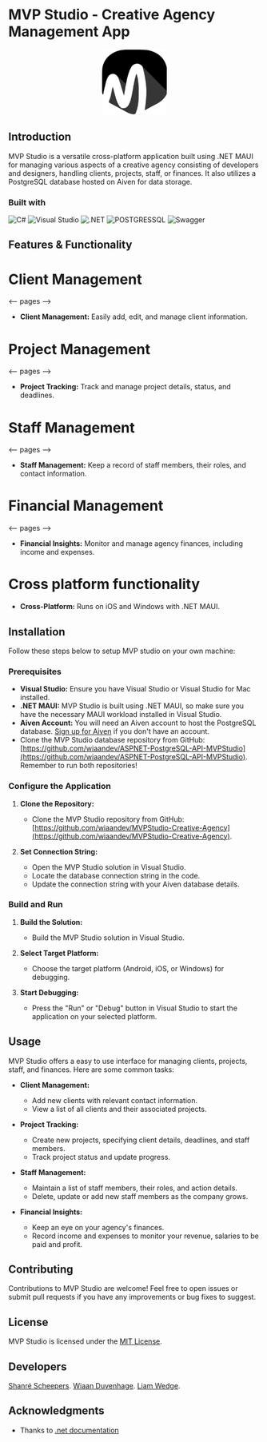 

# MVP Studio - Creative Agency Management App
<p align="center">
<img height="130" width="130" src="https://github.com/wiaandev/MVPStudio-Creative-Agency/blob/main/Resources/Images/mvp_logo.png"></img>
</p>

## Introduction

MVP Studio is a versatile cross-platform application built using .NET MAUI for managing various aspects of a creative agency consisting of developers and designers, handling clients, projects, staff, or finances. It also utilizes a PostgreSQL database hosted on Aiven for data storage.

### Built with 

![C#](https://img.shields.io/badge/C%23-239120?style=for-the-badge&logo=c-sharp&logoColor=white)
![Visual Studio](https://img.shields.io/badge/Visual_Studio-5C2D91?style=for-the-badge&logo=visual%20studio&logoColor=white)
![.NET](https://img.shields.io/badge/.NET-512BD4?style=for-the-badge&logo=dotnet&logoColor=white)
![POSTGRESSQL](https://img.shields.io/badge/PostgreSQL-316192?style=for-the-badge&logo=postgresql&logoColor=white)
![Swagger](https://img.shields.io/badge/Swagger-85EA2D?style=for-the-badge&logo=Swagger&logoColor=white)

## Features & Functionality 

# Client Management 

<-- pages --> 
- **Client Management:** Easily add, edit, and manage client information.
# Project Management 

<-- pages --> 
- **Project Tracking:** Track and manage project details, status, and deadlines.

# Staff Management 

<-- pages --> 
- **Staff Management:** Keep a record of staff members, their roles, and contact information.

# Financial Management

<-- pages --> 
- **Financial Insights:** Monitor and manage agency finances, including income and expenses.


# Cross platform functionality

- **Cross-Platform:** Runs on iOS and Windows with .NET MAUI.

## Installation

Follow these steps below to setup MVP studio on your own machine:

### Prerequisites

- **Visual Studio:** Ensure you have Visual Studio or Visual Studio for Mac installed.
- **.NET MAUI:** MVP Studio is built using .NET MAUI, so make sure you have the necessary MAUI workload installed in Visual Studio.
- **Aiven Account:** You will need an Aiven account to host the PostgreSQL database. [Sign up for Aiven](https://aiven.io/) if you don't have an account.
-  Clone the MVP Studio database repository from GitHub: [https://github.com/wiaandev/ASPNET-PostgreSQL-API-MVPStudio](https://github.com/wiaandev/ASPNET-PostgreSQL-API-MVPStudio). Remember to run both repositories!

### Configure the Application

1. **Clone the Repository:**
   - Clone the MVP Studio repository from GitHub: [https://github.com/wiaandev/MVPStudio-Creative-Agency](https://github.com/wiaandev/MVPStudio-Creative-Agency).

2. **Set Connection String:**
   - Open the MVP Studio solution in Visual Studio.
   - Locate the database connection string in the code.
   - Update the connection string with your Aiven database details.

### Build and Run

1. **Build the Solution:**
   - Build the MVP Studio solution in Visual Studio.

2. **Select Target Platform:**
   - Choose the target platform (Android, iOS, or Windows) for debugging.

3. **Start Debugging:**
   - Press the "Run" or "Debug" button in Visual Studio to start the application on your selected platform.

## Usage

MVP Studio offers a easy to use interface for managing clients, projects, staff, and finances. Here are some common tasks:

- **Client Management:**
  - Add new clients with relevant contact information.
  - View a list of all clients and their associated projects.

- **Project Tracking:**
  - Create new projects, specifying client details, deadlines, and staff members.
  - Track project status and update progress.

- **Staff Management:**
  - Maintain a list of staff members, their roles, and action details.
  - Delete, update or add new staff members as the company grows.
  

- **Financial Insights:**
  - Keep an eye on your agency's finances.
  - Record income and expenses to monitor your revenue, salaries to be paid and profit.

## Contributing

Contributions to MVP Studio are welcome! Feel free to open issues or submit pull requests if you have any improvements or bug fixes to suggest.

## License

MVP Studio is licensed under the [MIT License](LICENSE).

## Developers

 [Shanré Scheepers](https://github.com/shanrescheepers).
 [Wiaan Duvenhage](https://github.com/wiaandev).
 [Liam Wedge](https://github.com/NoSleepTillLambos).

## Acknowledgments

- Thanks to [.net documentation](https://learn.microsoft.com/en-us/dotnet/maui/)
